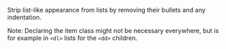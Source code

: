 Strip list-like appearance from lists by removing their bullets and any indentation.

Note: Declaring the item class might not be necessary everywhere, but is for example in `<dl>` lists for the `<dd>` children.
